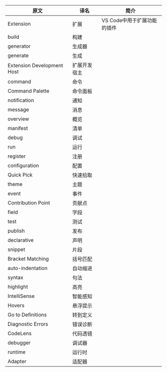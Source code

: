 | 原文 | 译名 | 简介 |
| - | - | - |
| Extension | 扩展 | VS Code中用于扩展功能的插件 |
| build | 构建 ||
| generator | 生成器 ||
| generate | 生成 ||
| Extension Development Host | 扩展开发宿主 ||
| command | 命令 ||
| Command Palette | 命令面板 ||
| notification | 通知 ||
| message | 消息 ||
| overview | 概览 ||
| manifest | 清单 ||
| debug | 调试 ||
| run | 运行 ||
| register | 注册 ||
| configuration | 配置 ||
| Quick Pick | 快速拾取 ||
| theme | 主题 ||
| event | 事件 ||
| Contribution Point | 贡献点 ||
| field | 字段 ||
| test | 测试 ||
| publish | 发布 ||
| declarative | 声明 ||
| snippet | 片段 ||
| Bracket Matching | 括号匹配 ||
| auto-indentation | 自动缩进 ||
| syntax | 句法 ||
| highlight | 高亮 ||
| IntelliSense | 智能感知 ||
| Hovers | 悬浮提示 ||
| Go to Definitions | 转到定义 ||
| Diagnostic Errors | 错误诊断 ||
| CodeLens | 代码透镜 ||
| debugger | 调试器 ||
| runtime | 运行时 ||
| Adapter | 适配器 ||
